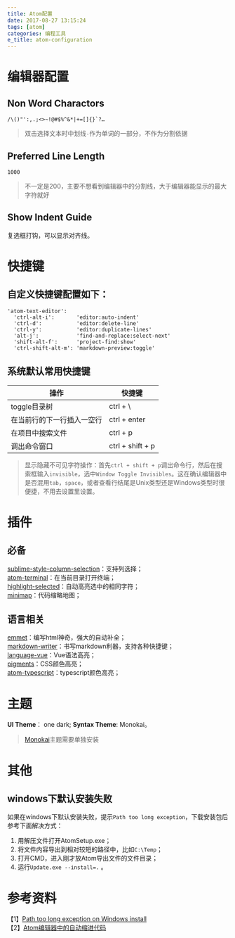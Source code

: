 ```yaml
---
title: Atom配置
date: 2017-08-27 13:15:24
tags: [atom]
categories: 编程工具
e_title: atom-configuration
---
```


# 编辑器配置

## Non Word Charactors

```
/\()"':,.;<>~!@#$%^&*|+=[]{}`?…
```

> 双击选择文本时中划线`-`作为单词的一部分，不作为分割依据

## Preferred Line Length

```
1000
```

> 不一定是200，主要不想看到编辑器中的分割线，大于编辑器能显示的最大字符就好

## Show Indent Guide

复选框打钩，可以显示对齐线。   

# 快捷键

## 自定义快捷键配置如下：

```atom
'atom-text-editor':
  'ctrl-alt-i':       'editor:auto-indent'
  'ctrl-d':           'editor:delete-line'
  'ctrl-y':           'editor:duplicate-lines'
  'alt-j':            'find-and-replace:select-next'
  'shift-alt-f':      'project-find:show'
  'ctrl-shift-alt-m': 'markdown-preview:toggle'
```

## 系统默认常用快捷键

操作                       | 快捷键
---------------------------|-----------------
toggle目录树               | ctrl + \
在当前行的下一行插入一空行 | ctrl + enter
在项目中搜索文件           | ctrl + p
调出命令窗口               | ctrl + shift + p

> 显示隐藏不可见字符操作：首先`ctrl + shift + p`调出命令行，然后在搜索框输入`invisible`，选中`Window Toggle Invisibles`。这在确认编辑器中是否混用`tab`，`space`，或者查看行结尾是Unix类型还是Windows类型时很便捷，不用去设置里设置。

# 插件

## 必备

[sublime-style-column-selection](https://atom.io/packages/Sublime-Style-Column-Selection)：支持列选择；   
[atom-terminal](https://atom.io/packages/atom-terminal)：在当前目录打开终端；   
[highlight-selected](https://atom.io/packages/highlight-selected)：自动高亮选中的相同字符；   
[minimap](https://atom.io/packages/minimap)：代码缩略地图；   

## 语言相关

[emmet](https://atom.io/packages/emmet)：编写html神奇，强大的自动补全；   
[markdown-writer](https://atom.io/packages/markdown-writer)：书写markdown利器，支持各种快捷键；   
[language-vue](https://atom.io/packages/language-vue)：Vue语法高亮；   
[pigments](https://atom.io/packages/pigments)：CSS颜色高亮；   
[atom-typescript](https://atom.io/packages/atom-typescript)：typescript颜色高亮；   

# 主题

**UI Theme**： one dark;
**Syntax Theme**: Monokai。

> [Monokai](https://atom.io/themes/monokai)主题需要单独安装

# 其他

## windows下默认安装失败

如果在windows下默认安装失败，提示`Path too long exception`，下载安装包后参考下面解决方式：   

1. 用解压文件打开AtomSetup.exe；
2. 将文件内容导出到相对较短的路径中，比如`C:\Temp`；
3. 打开CMD，进入刚才放Atom导出文件的文件目录；
4. 运行`Update.exe --install=.` 。

# 参考资料
【1】[Path too long exception on Windows install](https://github.com/atom/atom/issues/5109)   
【2】[Atom编辑器中的自动缩进代码](https://gxnotes.com/article/71037.html)   
